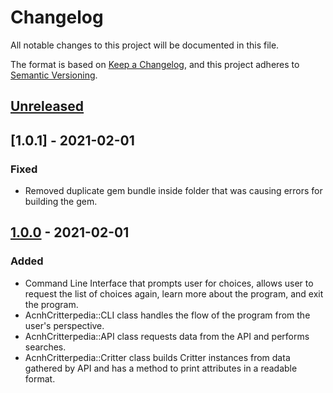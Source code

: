 # Changelog
All notable changes to this project will be documented in this file.

The format is based on [Keep a Changelog](https://keepachangelog.com/en/1.0.0/),
and this project adheres to [Semantic Versioning](https://semver.org/spec/v2.0.0.html).

## [Unreleased]

## [1.0.1] - 2021-02-01
### Fixed

- Removed duplicate gem bundle inside folder that was causing errors for building the gem.

## [1.0.0] - 2021-02-01
### Added

- Command Line Interface that prompts user for choices, allows user to request the list of choices again, learn more about the program, and exit the program.
- AcnhCritterpedia::CLI class handles the flow of the program from the user's perspective.
- AcnhCritterpedia::API class requests data from the API and performs searches.
- AcnhCritterpedia::Critter class builds Critter instances from data gathered by API and has a method to print attributes in a readable format.

[Unreleased]: https://github.com/merlumina/acnh-critterpedia/compare/v1.0.0...HEAD
[1.0.0]: https://github.com/merlumina/acnh-critterpedia/releases/tag/v1.0.0